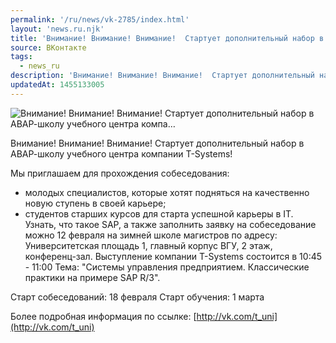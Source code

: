 ```yaml
---
permalink: '/ru/news/vk-2785/index.html'
layout: 'news.ru.njk'
title: 'Внимание! Внимание! Внимание!  Стартует дополнительный набор в АВАР-школу учебного центра компа'
source: ВКонтакте
tags:
  - news_ru
description: 'Внимание! Внимание! Внимание!  Стартует дополнительный набор в АВАР-школу учебного центра компа…'
updatedAt: 1455133005
---
```

![Внимание! Внимание! Внимание!  Стартует дополнительный набор в АВАР-школу учебного центра компа…](https://sun9-76.userapi.com/impf/c627522/v627522303/382bd/gLImNu8IVfQ.jpg?size=1280x959&quality=96&proxy=1&sign=cd1b3c4e50f73944c84098178748e279&c_uniq_tag=Bz4146ub_s-gkvHPypfxu_JzwPkag1oWb-nu_8dPCYs&type=album)

Внимание! Внимание! Внимание!
Стартует дополнительный набор в АВАР-школу учебного центра компании T-Systems!

Мы приглашаем для прохождения собеседования:
- молодых специалистов, которые хотят подняться на
качественно новую ступень в своей карьере;
- студентов старших курсов для старта успешной карьеры в IT.
Узнать, что такое SAP, а также заполнить заявку на
собеседование можно 12 февраля на зимней школе
магистров по адресу:
Университетская площадь 1, главный корпус ВГУ, 2 этаж,
конференц-зал.
Выступление компании T-Systems состоится в 10:45 - 11:00
Тема: "Системы управления предприятием. Классические практики на примере SAP R/3".

Старт собеседований: 18 февраля
Старт обучения: 1 марта

Более подробная информация по ссылке: [http://vk.com/t_uni](http://vk.com/t_uni)
